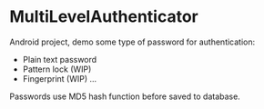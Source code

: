 # MultiLevelAuthenticator

Android project, demo some type of password for authentication:
- Plain text password
- Pattern lock (WIP)
- Fingerprint (WIP)
...

Passwords use MD5 hash function before saved to database.
